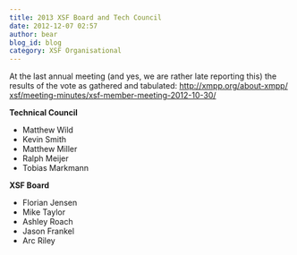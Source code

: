 ```yaml
---
title: 2013 XSF Board and Tech Council
date: 2012-12-07 02:57
author: bear
blog_id: blog
category: XSF Organisational
---
```


At the last annual meeting (and yes, we are rather late reporting this) the results of the vote as gathered and tabulated:
[http://xmpp.org/about-xmpp/<wbr>xsf/meeting-minutes/xsf-<wbr>member-meeting-2012-10-30/</wbr></wbr>](http://xmpp.org/about-xmpp/xsf/meeting-minutes/xsf-member-meeting-2012-10-30/)

**Technical Council**

-   Matthew Wild
-   Kevin Smith
-   Matthew Miller
-   Ralph Meijer
-   Tobias Markmann

**XSF Board**

-   Florian Jensen
-   Mike Taylor
-   Ashley Roach
-   Jason Frankel
-   Arc Riley


